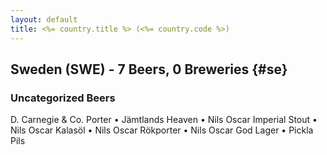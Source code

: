 ```yaml
---
layout: default
title: <%= country.title %> (<%= country.code %>)
---
```


## Sweden (SWE) - 7 Beers, 0 Breweries {#se}



### Uncategorized Beers

D. Carnegie & Co. Porter   • Jämtlands Heaven   • Nils Oscar Imperial Stout   • Nils Oscar Kalasöl   • Nils Oscar Rökporter   • Nils Oscar God Lager   • Pickla Pils  



 
